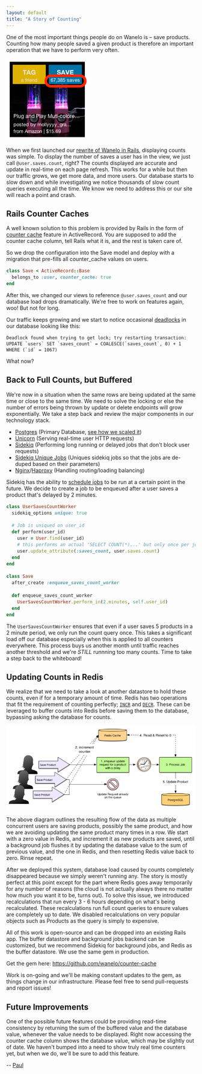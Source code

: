 ```yaml
---
layout: default
title: "A Story of Counting"
---
```


One of the most important things people do on Wanelo is – save products. Counting how many people
saved a given product is therefore an important operation that we have to perform very often.

![Counting Saves](/assets/saves-counters.jpg)

When we first launched our [rewrite of Wanelo in Rails](http://building.wanelo.com/2012/09/14/the-big-switch-how-we-rebuilt-wanelo-from-scratch-and-lived-to-tell-about-it.html),
displaying counts was simple. To display the number of saves a user has in the view,
we just call ```@user.saves.count```, right? The counts displayed are accurate and
update in real-time on each page refresh. This works for a while but then our traffic
grows, we get more data, and more users. Our database starts to slow down and while
investigating we notice thousands of slow count queries executing all the time. We
know we need to address this or our site will reach a point and crash.

## Rails Counter Caches

A well known solution to this problem is provided by Rails in the form of [counter cache](http://railscasts.com/episodes/23-counter-cache-column) feature
in ActiveRecord. You are supposed to add the counter cache column, tell Rails what it is, and
the rest is taken care of.

So we drop the configuration into the Save model and deploy with a migration that pre-fills
all counter_cache values on users.

```ruby
class Save < ActiveRecord::Base
  belongs_to :user, counter_cache: true
end
```

After this, we changed our views to reference ```@user.saves_count``` and our database load
drops dramatically. We're free to work on features again, woo! But not for long.

Our traffic keeps growing and we start to notice occasional
[deadlocks](http://www.postgresql.org/docs/9.1/static/explicit-locking.html#LOCKING-DEADLOCKS) in
our database looking like this:

```
Deadlock found when trying to get lock; try restarting transaction:
UPDATE `users` SET `saves_count` = COALESCE(`saves_count`, 0) + 1 WHERE (`id` = 1067)
```

What now?


## Back to Full Counts, but Buffered

We're now in a situation when the same rows are being updated at the same time or close to the
same time. We need to solve the locking or else the number of errors being thrown by update or
delete endpoints will grow exponentially. We take a step back and review the major components
in our technology stack.

* [Postgres](http://postgresql.org) (Primary Database, [see how we scaled it](http://building.wanelo.com/2014/03/21/12step-program-for-scaling-web-applications-on-postgresql.html))
* [Unicorn](http://unicorn.bogomips.org/) (Serving real-time user HTTP requests)
* [Sidekiq](http://sidekiq.org/) (Performing long running or delayed jobs that don't block user requests)
* [Sidekiq Unique Jobs](https://github.com/mhenrixon/sidekiq-unique-jobs) (Uniques sidekiq jobs so that the jobs are de-duped based on their parameters)
* [Nginx](http://nginx.org/)/[Haproxy](http://www.haproxy.org/) (Handling routing/loading balancing)

Sidekiq has the ability to [schedule jobs](https://github.com/mperham/sidekiq/wiki/Scheduled-Jobs)
to be run at a certain point in the future. We decide to create a job to be enqueued after a user
saves a product that's delayed by 2 minutes.

```ruby
class UserSavesCountWorker
  sidekiq_options unique: true

  # Job is uniqued on user_id
  def perform(user_id)
    user = User.find(user_id)
    # this performs an actual 'SELECT COUNT(*)...' but only once per job
    user.update_attribute(:saves_count, user.saves.count)
  end
end

class Save
  after_create :enqueue_saves_count_worker

  def enqueue_saves_count_worker
    UserSavesCountWorker.perform_in(2.minutes, self.user_id)
  end
end
```

The ```UserSavesCountWorker``` ensures that even if a user saves 5 products in a 2 minute period,
we only run the count query once. This takes a significant load off our database especially when
this is applied to all counters everywhere. This process buys us another month until traffic reaches
another threshold and we're *STILL* runnning too many counts. Time to take a step back to the whiteboard!

## Updating Counts in Redis

We realize that we need to take a look at another datastore to hold these counts, even if for a
temporary amount of time. Redis has two operations that fit the requirement of counting perfectly;
[```INCR```](http://redis.io/commands/incr) and [```DECR```](http://redis.io/commands/decr). These
can be leveraged to buffer counts into Redis before saving them to the database, bypassing asking
the database for counts.

![Awesome Counter Cache Graph Thing](/assets/counter-cache-flow.png)

The above diagram outlines the resulting flow of the data as multiple concurrent users are saving
products, possibly the same product, and how we are avoiding updating the same product many times
in a row. We start with a zero value in Redis, and increment it as new products are saved, until a
background job flushes it by updating the database value to the sum of previous value, and the one in Redis,
and then resetting Redis value back to zero. Rinse repeat.

After we deployed this system, database load caused by counts completely disappeared because we
simply weren't running any. The story is mostly perfect at this point except for the part where
Redis goes away temporarily for any number of reasons (the cloud is not actually always there no
matter how much you want it to be, turns out). To solve this issue, we introduced recalculations
that run every 3 - 6 hours depending on what's being recalculated. These recalculations run full
count queries to ensure values are completely up to date. We disabled recalculations on very popular
objects such as Products as the query is simply to expensive.

All of this work is open-source and can be dropped into an existing Rails app. The buffer datastore
and background jobs backend can be customized, but we recommend Sidekiq for background jobs, and Redis
as the buffer datastore. We use the same gem in production.

Get the gem here: https://github.com/wanelo/counter-cache

Work is on-going and we'll be making constant updates to the gem, as things change in our infrastructure.
Please feel free to send pull-requests and report issues!

## Future Improvements

One of the possible future features could be providing read-time consistency by returning the sum
of the buffered value and the database value, whenever the value needs to be displayed. Right now
accessing the counter cache column shows the database value, which may be slightly out of date. We haven't
bumped into a need to show truly real time counters yet, but when we do, we'll be sure to add this feature.

-- [Paul](http://wanelo.com/paul)
